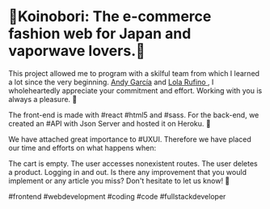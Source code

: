 # 🎏Koinobori: The e-commerce fashion web for Japan and vaporwave lovers.🏮

This project allowed me to program with a skilful team from which I learned a lot since the very beginning. <a href="https://github.com/AndyGaSa">Andy García</a> and <a href="https://github.com/lolarufino">Lola Rufino </a> , I wholeheartedly appreciate your commitment and effort. Working with you is always a pleasure. 🌸

The front-end is made with #react #html5 and #sass. For the back-end, we created an #API with Json Server and hosted it on Heroku. 🌟

We have attached great importance to #UXUI. Therefore we have placed our time and efforts on what happens when:

The cart is empty.
The user accesses nonexistent routes.
The user deletes a product.
Logging in and out.
Is there any improvement that you would implement or any article you miss? Don't hesitate to let us know! 🤗

#frontend #webdevelopment #coding #code #fullstackdeveloper
